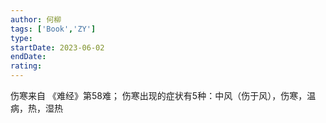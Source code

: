 ```yaml
---
author: 何柳
tags: ['Book','ZY']
type: 
startDate: 2023-06-02
endDate:
rating: 
---
```


伤寒来自 《难经》第58难；
伤寒出现的症状有5种：中风（伤于风），伤寒，温病，热，湿热
